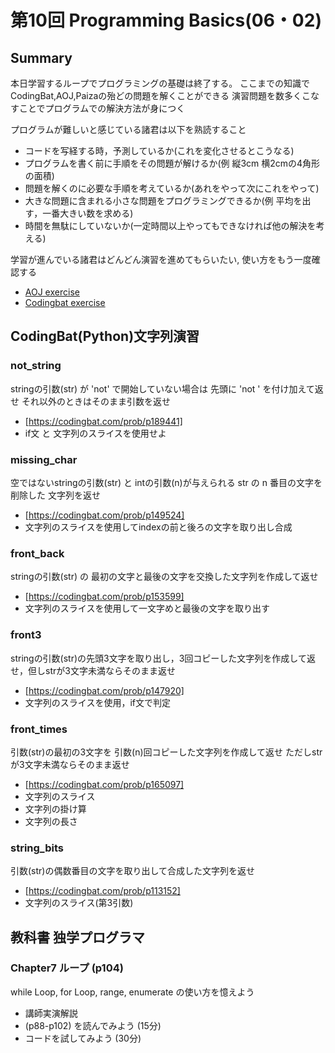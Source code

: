 # 第10回 Programming Basics(06・02)

## Summary

本日学習するループでプログラミングの基礎は終了する。
ここまでの知識でCodingBat,AOJ,Paizaの殆どの問題を解くことができる
演習問題を数多くこなすことでプログラムでの解決方法が身につく

プログラムが難しいと感じている諸君は以下を熟読すること

- コードを写経する時，予測しているか(これを変化させるとこうなる)
- プログラムを書く前に手順をその問題が解けるか(例 縦3cm 横2cmの4角形の面積)
- 問題を解くのに必要な手順を考えているか(あれをやって次にこれをやって)
- 大きな問題に含まれる小さな問題をプログラミングできるか(例 平均を出す，一番大きい数を求める)
- 時間を無駄にしていないか(一定時間以上やってもできなければ他の解決を考える)

学習が進んでいる諸君はどんどん演習を進めてもらいたい, 使い方をもう一度確認する

- [AOJ exercise](https://github.com/omas-public/AOJ2)
- [Codingbat exercise](https://github.com/omas-public/codingbat)

## CodingBat(Python)文字列演習

### not_string

stringの引数(str) が 'not' で開始していない場合は
先頭に 'not ' を付け加えて返せ
それ以外のときはそのまま引数を返せ

- [https://codingbat.com/prob/p189441]
- if文 と 文字列のスライスを使用せよ

### missing_char

空ではないstringの引数(str) と intの引数(n)が与えられる
str の n 番目の文字を削除した 文字列を返せ
- [https://codingbat.com/prob/p149524]
- 文字列のスライスを使用してindexの前と後ろの文字を取り出し合成

### front_back

stringの引数(str) の 最初の文字と最後の文字を交換した文字列を作成して返せ

- [https://codingbat.com/prob/p153599]
- 文字列のスライスを使用して一文字めと最後の文字を取り出す

### front3

stringの引数(str)の先頭3文字を取り出し，3回コピーした文字列を作成して返せ，但しstrが3文字未満ならそのまま返せ

- [https://codingbat.com/prob/p147920]
- 文字列のスライスを使用，if文で判定

### front_times

引数(str)の最初の3文字を 引数(n)回コピーした文字列を作成して返せ
ただしstrが3文字未満ならそのまま返せ

- [https://codingbat.com/prob/p165097]
- 文字列のスライス
- 文字列の掛け算
- 文字列の長さ

### string_bits

引数(str)の偶数番目の文字を取り出して合成した文字列を返せ

- [https://codingbat.com/prob/p113152]
- 文字列のスライス(第3引数)

## 教科書 独学プログラマ

### Chapter7 ループ (p104)

while Loop, for Loop, range, enumerate の使い方を憶えよう


- 講師実演解説
- (p88-p102) を読んでみよう (15分)
- コードを試してみよう (30分)

